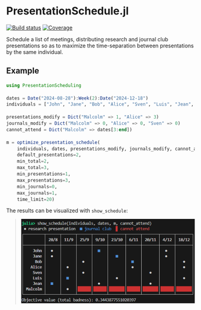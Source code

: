 # PresentationSchedule.jl

[![Build status][ci-status-img]][ci-status-url] [![Coverage][coverage-img]][coverage-url]

Schedule a list of meetings, distributing research and journal club presentations so as to maximize the time-separation between presentations by the same individual.

## Example
```jl
using PresentationScheduling

dates = Date("2024-08-28"):Week(2):Date("2024-12-18")
individuals = ["John", "Jane", "Bob", "Alice", "Sven", "Luis", "Jean", "Malcolm"]

presentations_modify = Dict("Malcolm" => 1, "Alice" => 3)
journals_modify = Dict("Malcolm" => 0, "Alice" => 0, "Sven" => 0)
cannot_attend = Dict("Malcolm" => dates[3:end])

m = optimize_presentation_schedule(
    individuals, dates, presentations_modify, journals_modify, cannot_attend;
    default_presentations=2,
    min_total=2,
    max_total=3,
    min_presentations=1,
    max_presentations=3,
    min_journals=0,
    max_journals=1,
    time_limit=20)
```
The results can be visualized with `show_schedule`:

> ![`show_schedule(individuals, dates, m, cannot_attend)`](example-schedule.png)

[ci-status-img]: https://github.com/thchr/PresentationScheduling.jl/actions/workflows/CI.yml/badge.svg?branch=main
[ci-status-url]: https://github.com/thchr/PresentationScheduling.jl/actions/workflows/CI.yml?query=branch%3Amain
[coverage-img]:  https://codecov.io/gh/thchr/PresentationScheduling.jl/branch/main/graph/badge.svg
[coverage-url]:  https://codecov.io/gh/thchr/PresentationScheduling.jl